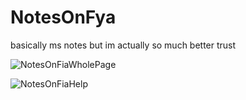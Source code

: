 # NotesOnFya

basically ms notes but im actually so much better trust

![NotesOnFiaWholePage](https://github.com/user-attachments/assets/12b186f4-2918-48df-b19d-3635afef2c5f)

![NotesOnFiaHelp](https://github.com/user-attachments/assets/e6a224f3-72ac-4e34-8239-9d37498fce6a)
